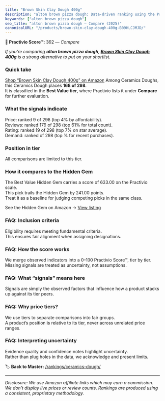 ```yaml
---
title: "Brown Skin Clay Dough 400g"
description: "alton brown pizza dough: Data-driven ranking using the Practivio Score™. Positioned by quality, value, demand, findability, momentum."
keywords: ["alton brown pizza dough"]
seo_title: "alton brown pizza dough — Compare (2025)"
canonicalURL: "/products/brown-skin-clay-dough-400g-B09HLCJMJD/"
---
```


**🛒 Practivio Score™:** 392 — _Compare_


*If you're comparing **alton brown pizza dough**, **[Brown Skin Clay Dough 400g](https://www.amazon.com/dp/B09HLCJMJD?tag=practivio-20)** is a strong alternative to put on your shortlist.*
### Quick take
[Shop “Brown Skin Clay Dough 400g” on Amazon](https://www.amazon.com/dp/B09HLCJMJD?tag=practivio-20)
Among Ceramics Doughs, this Ceramics Dough places **168 of 298**.  
It is classified in the **Best Value tier**, where Practivio lists it under **Compare** for further evaluation.

### What the signals indicate
Price: ranked 9 of 298 (top 4% by affordability).  
Reviews: ranked 179 of 298 (top 61% for total count).  
Rating: ranked 19 of 298 (top 7% on star average).  
Demand: ranked  of 298 (top % for recent purchases).

### Position in tier
All comparisons are limited to this tier.

### How it compares to the Hidden Gem
The Best Value Hidden Gem carries a score of 633.00 on the Practivio scale.  
This pick trails the Hidden Gem by 241.00 points.  
Treat it as a baseline for judging competing picks in the same class.  

See the Hidden Gem on Amazon → [View listing](https://www.amazon.com/dp/B001HZJNE6?tag=practivio-20)

### FAQ: Inclusion criteria
Eligibility requires meeting fundamental criteria.  
This ensures fair alignment when assigning designations.

### FAQ: How the score works
We merge observed indicators into a 0–100 Practivio Score™, tier by tier.  
Missing signals are treated as uncertainty, not assumptions.

### FAQ: What “signals” means here
Signals are simply the observed factors that influence how a product stacks up against its tier peers.

### FAQ: Why price tiers?
We use tiers to separate comparisons into fair groups.  
A product’s position is relative to its tier, never across unrelated price ranges.

### FAQ: Interpreting uncertainty
Evidence quality and confidence notes highlight uncertainty.  
Rather than plug holes in the data, we acknowledge and present limits.

<!-- Missing template for Compare/CompareWithinPriceClass -->


🏷️ **Back to Master:** [/rankings/ceramics-dough/](/rankings/ceramics-dough/)

---
_Disclosure: We use Amazon affiliate links which may earn a commission. We don’t display live prices or review counts. Rankings are produced using a consistent, proprietary methodology._

